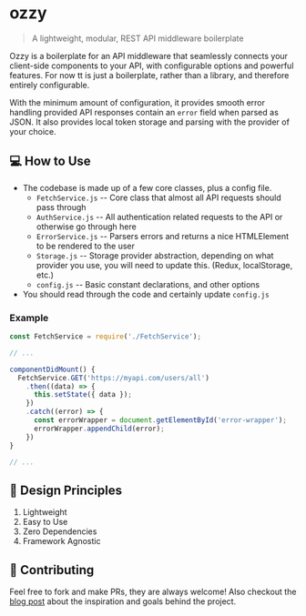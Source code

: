 # ozzy
> A lightweight, modular, REST API middleware boilerplate

Ozzy is a boilerplate for an API middleware that seamlessly connects your client-side components to your API, with configurable options and powerful features. For now tt is just a boilerplate, rather than a library, and therefore entirely configurable.

With the minimum amount of configuration, it provides smooth error handling provided API responses contain an `error` field when parsed as JSON. It also provides local token storage and parsing with the provider of your choice.

## 💻 How to Use
- The codebase is made up of a few core classes, plus a config file.
  - `FetchService.js` -- Core class that almost all API requests should pass through
  - `AuthService.js` -- All authentication related requests to the API or otherwise go through here
  - `ErrorService.js` -- Parsers errors and returns a nice HTMLElement to
  be rendered to the user
  - `Storage.js` -- Storage provider abstraction, depending on what provider you use, you will need to update this. (Redux, localStorage, etc.)
  - `config.js` -- Basic constant declarations, and other options
- You should read through the code and certainly update `config.js`

### Example
```javascript
const FetchService = require('./FetchService');

// ...

componentDidMount() {
  FetchService.GET('https://myapi.com/users/all')
    .then((data) => {
      this.setState({ data });
    })
    .catch((error) => {
      const errorWrapper = document.getElementById('error-wrapper');
      errorWrapper.appendChild(error);
    })
}

// ...
```

## 🤝 Design Principles
1. Lightweight
2. Easy to Use
3. Zero Dependencies
4. Framework Agnostic

## 🔨 Contributing
Feel free to fork and make PRs, they are always welcome! Also checkout the [blog post](https://duncangrubbs.surge.sh/blog/oct012020)
about the inspiration and goals behind the project.